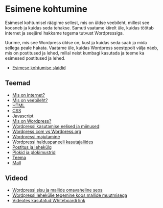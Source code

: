 # Esimene kohtumine

Esimesel kohtumisel räägime sellest, mis on üldse veebileht, millest see koosneb ja kuidas seda tehakse. Samuti vaatame kiirelt üle, kuidas töötab internet ja seejärel hakkame tegema tutvust Wordpressiga.

Uurime, mis see Wordpress üldse on, kust ja kuidas seda saab ja mida sellega peale hakata. Vaatame üle, kuidas Wordpress seestppolt välja näeb, mis on postitused ja lehed, millal neist kumbagi kasutada ja teeme ka esimesed postitused ja lehed.

- [Esimese kohtumise slaidid](../../lessons/lesson_01/slaidid.pdf)

## Teemad

- [Mis on internet?](../../concepts/Internet/about.md)
- [Mis on veebileht?](../../concepts/Veebileht/about.md)
- [HTML](../../concepts/HTML/about.md)
- [CSS](../../concepts/CSS/about.md)
- [Javascript](../../concepts/Javascript/about.md)
- [Mis on Wordpress?](../../concepts/Wordpress/about.md)
- [Wordpressi kasutamise eelised ja miinused](../../concepts/plussidMiinused/about.md)
- [Wordpress.com vs Wordpress.org](../../concepts/WordpressVSWordpress/about.md)
- [Wordpressi majutamine](../../concepts/WordpressiMajutamine/about.md)
- [Wordpressi halduspaneeli kasutajaliides](../../concepts/halduspaneel/about.md)
- [Postitus ja lehekülg](../../concepts/postVSpage/about.md)
- [Plokid ja plokimustrid](../../concepts/plokid/about.md)
- [Teema](../../concepts/teema/about.md)
- [Mall](../../concepts/mall/about.md)
## Videod

- [Wordpressi sisu ja mallide omavaheline seos](https://www.youtube.com/watch?v=fq5XM90Tu0g)
- [Wordpressi lehekülje tegemine koos mallide muutmisega](https://www.youtube.com/watch?v=Htvvvfm5afA)
- [Videotes kasutatud Whiteboardi link](https://miro.com/app/board/uXjVOzhaWy4=/)